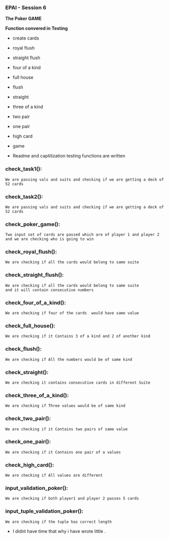 ### EPAI - Session 6 

**The Poker GAME**

**Function convered in Testing**

- create cards 
- royal flush
- straight flush
- four of a kind
- full house
- flush
- straight
- three of a kind
- two pair
- one pair
- high card
- game

- Readme and captilization testing functions are written

### check_task1():
    We are passing vals and suits and checking if we are getting a deck of 52 cards

### check_task2():
    We are passing vals and suits and checking if we are getting a deck of 52 cards

### check_poker_game():
    Two input set of cards are passed which are of player 1 and player 2 and we are checking who is going to win

### check_royal_flush():
    We are checking if all the cards would belong to same suite

### check_straight_flush():
    We are checking if all the cards would belong to same suite
    and it will contain consecutive numbers

### check_four_of_a_kind():
    We are checking if four of the cards  would have same value    

### check_full_house():
    We are checking if it Contains 3 of a kind and 2 of another kind   

### check_flush():
    We are checking if All the numbers would be of same kind   

### check_straight():
    We are checking it contains consecutive cards in different Suite    

### check_three_of_a_kind():
    We are checking if Three values would be of same kind   

### check_two_pair():
    We are checking if it Contains two pairs of same value   

### check_one_pair():
    We are checking if it Contains one pair of a values 

### check_high_card():
    We are checking if All values are different 

### input_validation_poker():
    We are checking if both player1 and player 2 passes 5 cards

### input_tuple_validation_poker():
    We are checking if the tuple has correct length

- I didnt have time that why i have wrote little . 























